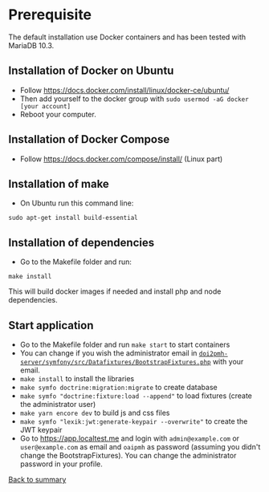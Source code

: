 # Prerequisite

The default installation use Docker containers and has been tested with MariaDB 10.3.

## Installation of Docker on Ubuntu

* Follow https://docs.docker.com/install/linux/docker-ce/ubuntu/
* Then add yourself to the docker group with `sudo usermod -aG docker [your account]`
* Reboot your computer.

## Installation of Docker Compose

* Follow https://docs.docker.com/compose/install/ (Linux part)

## Installation of make

* On Ubuntu run this command line:

``sudo apt-get install build-essential``

## Installation of dependencies

* Go to the Makefile folder and run:

``make install``

This will build docker images if needed and install php and node dependencies.

## Start application

* Go to the Makefile folder and run ``make start`` to start containers
* You can change if you wish the administrator email in [`doi2pmh-server/symfony/src/Datafixtures/BootstrapFixtures.php`](../symfony/src/DataFixtures/BootstrapFixtures.php) with your email.
* `make install` to install the libraries
* `make symfo doctrine:migration:migrate` to create database
* `make symfo "doctrine:fixture:load --append"` to load fixtures (create the administrator user)
* `make yarn encore dev` to build js and css files
* `make symfo "lexik:jwt:generate-keypair --overwrite"` to create the JWT keypair
* Go to https://app.localtest.me and login with `admin@example.com` or `user@example.com` as email and `oaipmh` as password (assuming you didn't change the BootstrapFixtures).
You can change the administrator password in your profile.

[Back to summary](./00-summary.md)
